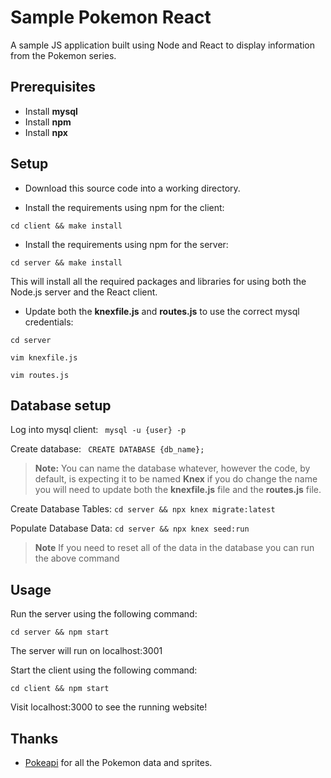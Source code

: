 # Sample Pokemon React 
A sample JS application built using Node and React to display information from the Pokemon series.

## Prerequisites
- Install **mysql**
- Install **npm**
- Install **npx**

## Setup 

- Download this source code into a working directory.

- Install the requirements using npm for the client:

```cd client && make install```

- Install the requirements using npm for the server:

```cd server && make install```

This will install all the required packages and libraries for using both the Node.js server and the React client.

- Update both the **knexfile.js** and **routes.js** to use the correct mysql credentials:

 `cd server`

 `vim knexfile.js`

 `vim routes.js`

## Database setup

Log into mysql client:
``` mysql -u {user} -p```

Create database:
``` CREATE DATABASE {db_name};```

>**Note:** You can name the database whatever, however the code, by default, is expecting it to be named **Knex** if you do change the name you will need to update both the **knexfile.js** file and the **routes.js** file.

Create Database Tables:
```cd server && npx knex migrate:latest```

Populate Database Data:
```cd server && npx knex seed:run```

>**Note** If you need to reset all of the data in the database you can run the above command

## Usage

Run the server using the following command:

```cd server && npm start```

The server will run on localhost:3001

Start the client using the following command:

```cd client && npm start```

Visit localhost:3000 to see the running website!


## Thanks
* [Pokeapi](https://github.com/PokeAPI/pokeapi/) for all the Pokemon data and sprites.

